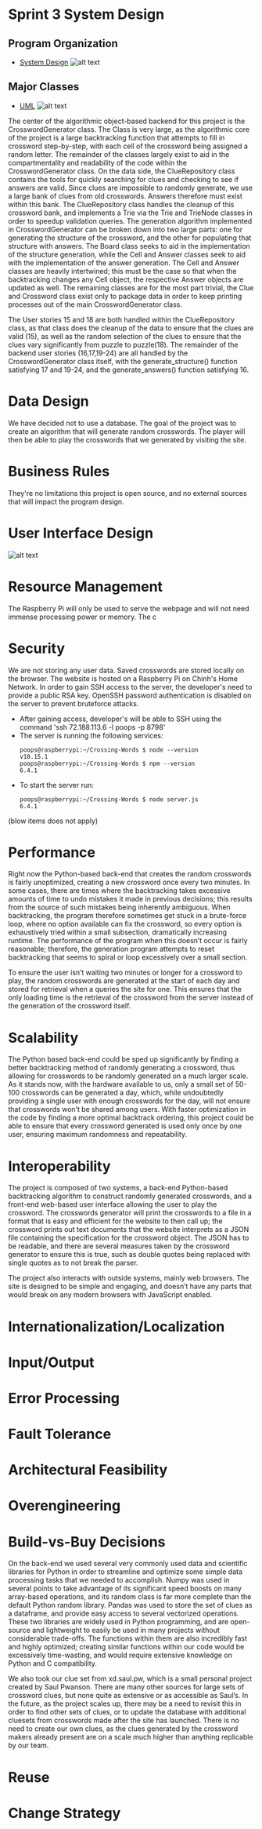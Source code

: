 
# Sprint 3 System Design

## Program Organization
* [System Design](https://drive.google.com/file/d/1jLuTz9hMdekggEr7gyuucSSUol9e0XDF/view?usp=sharing)
![alt text](https://raw.githubusercontent.com/jin0s/Crossing-Words/master/Sprint%203/Design%20Documents/SystemDiagram.PNG)
## Major Classes
* [UML](https://drive.google.com/file/d/1p0xWuy4sp1mSsMqn8s_j10ji1tLLKYL1/view?usp=sharing)
![alt text](https://raw.githubusercontent.com/jin0s/Crossing-Words/master/Sprint%203/Design%20Documents/Crossing-Words%20UML.png)

The center of the algorithmic object-based backend for this project is the CrosswordGenerator class. The Class is very large, as the algorithmic core of the project is a large backtracking function that attempts to fill in crossword step-by-step, with each cell of the crossword being assigned a random letter. The remainder of the classes largely exist to aid in the compartmentality and readability of the code within the CrosswordGenerator class. On the data side, the ClueRepository class contains the tools for quickly searching for clues and checking to see if answers are valid. Since clues are impossible to randomly generate, we use a large bank of clues from old crosswords. Answers therefore must exist within this bank. The ClueRepository class handles the cleanup of this crossword bank, and implements a Trie via the Trie and TrieNode classes in order to speedup validation queries. The generation algorithm implemented in CrosswordGenerator can be broken down into two large parts: one for generating the structure of the crossword, and the other for populating that structure with answers. The Board class seeks to aid in the implementation of the structure generation, while the Cell and Answer classes seek to aid with the implementation of the answer generation. The Cell and Answer classes are heavily intertwined; this must be the case so that when the backtracking changes any Cell object, the respective Answer objects are updated as well. The remaining classes are for the most part trivial, the Clue and Crossword class exist only to package data in order to keep printing processes out of the main CrosswordGenerator class.

The User stories 15 and 18 are both handled within the ClueRepository class, as that class does the cleanup of the data to ensure that the clues are valid (15), as well as the random selection of the clues to ensure that the clues vary significantly from puzzle to puzzle(18). The remainder of the backend user stories (16,17,19-24) are all handled by the CrosswordGenerator class itself, with the generate_structure() function satisfying 17 and 19-24, and the generate_answers() function satisfying 16.


# Data Design
We have decided not to use a database. The goal of the project was to create an algorithm that will generate random crosswords. The player will then be able to play the crosswords that we generated by visiting the site.

# Business Rules
They're no limitations this project is open source, and no external sources that will impact the program design.

# User Interface Design
![alt text](https://raw.githubusercontent.com/jin0s/Crossing-Words/master/Sprint%203/Design%20Documents/GUI.png)

# Resource Management
The Raspberry Pi will only be used to serve the webpage and will not need immense processing power or memory. The c

# Security
We are not storing any user data. Saved crosswords are stored locally on the browser. The website is hosted on a Raspberry Pi on Chinh's Home Network. In order to gain SSH access to the server, the developer's need to provide a public RSA key. OpenSSH password authentication is disabled on the server to prevent bruteforce attacks.
* After gaining access, developer's will be able to SSH using the command 'ssh 72.188.113.6 -l poops -p 8798'
* The server is running the following services:
    ```
    poops@raspberrypi:~/Crossing-Words $ node --version
    v10.15.1
    poops@raspberrypi:~/Crossing-Words $ npm --version
    6.4.1
    ```
* To start the server run:
    ```
    poops@raspberrypi:~/Crossing-Words $ node server.js
    6.4.1
    ```

(blow items does not apply)
# Performance

Right now the Python-based back-end that creates the random crosswords is fairly unoptimized, creating a new crossword once every two minutes. In some cases, there are times where the backtracking takes excessive amounts of time to undo mistakes it made in previous decisions; this results from the source of such mistakes being inherently ambiguous. When backtracking, the program therefore sometimes get stuck in a brute-force loop, where no option available can fix the crossword, so every option is exhaustively tried within a small subsection, dramatically increasing runtime. The performance of the program when this doesn’t occur is fairly reasonable; therefore, the generation program attempts to reset backtracking that seems to spiral or loop excessively over a small section.

To ensure the user isn’t waiting two minutes or longer for a crossword to play, the random crosswords are generated at the start of each day and stored for retrieval when a queries the site for one. This ensures that the only loading time is the retrieval of the crossword from the server instead of the generation of the crossword itself.

# Scalability

The Python based back-end could be sped up significantly by finding a better backtracking method of randomly generating a crossword, thus allowing for crosswords to be randomly generated on a much larger scale. As it stands now, with the hardware available to us, only a small set of 50-100 crosswords can be generated a day, which, while undoubtedly providing a single user with enough crosswords for the day, will not ensure that crosswords won’t be shared among users. With faster optimization in the code by finding a more optimal backtrack ordering, this project could be able to ensure that every crossword generated is used only once by one user, ensuring maximum randomness and repeatability.

# Interoperability

The project is composed of two systems, a back-end Python-based backtracking algorithm to construct randomly generated crosswords, and a front-end web-based user interface allowing the user to play the crossword. The crosswords generator will print the crosswords to a file in a format that is easy and efficient for the website to then call up; the crossword prints out text documents that the website interprets as a JSON file containing the specification for the crossword object. The JSON has to be readable, and there are several measures taken by the crossword generator to ensure this is true, such as double quotes being replaced with single quotes as to not break the parser.

The project also interacts with outside systems, mainly web browsers. The site is designed to be simple and engaging, and doesn’t have any parts that would break on any modern browsers with JavaScript enabled.

# Internationalization/Localization

# Input/Output

# Error Processing

# Fault Tolerance

# Architectural Feasibility

# Overengineering

# Build-vs-Buy Decisions

On the back-end we used several very commonly used data and scientific libraries for Python in order to streamline and optimize some simple data processing tasks that we needed to accomplish. Numpy was used in several points to take advantage of its significant speed boosts on many array-based operations, and its random class is far more complete than the default Python random library. Pandas was used to store the set of clues as a dataframe, and provide easy access to several vectorized operations. These two libraries are widely used in Python programming, and are open-source and lightweight to easily be used in many projects without considerable trade-offs. The functions within them are also incredibly fast and highly optimized; creating similar functions within our code would be excessively time-wasting, and would require extensive knowledge on Python and C compatibility.

We also took our clue set from xd.saul.pw, which is a small personal project created by Saul Pwanson. There are many other sources for large sets of crossword clues, but none quite as extensive or as accessible as Saul’s. In the future, as the project scales up, there may be a need to revisit this in order to find other sets of clues, or to update the database with additional cluesets from crosswords made after the site has launched. There is no need to create our own clues, as the clues generated by the crossword makers already present are on a scale much higher than anything replicable by our team.

# Reuse

# Change Strategy

